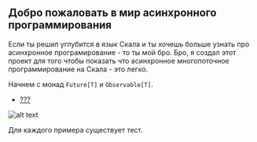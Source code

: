 ## Добро пожаловать в мир асинхронного программирования

Если ты решил углубится в язык Скала и ты хочешь больше узнать про асинхронное програмирование - то ты мой бро. Бро, я создал этот проект для того чтобы показать что асинхронное многопоточное программирование на Скала - это легко.

Начнем с монад `Future[T]` и `Observable[T]`.
 


* [???](https://github.com/steklopod/Functions/blob/master/src/main/resources/readmes/first_page.md)


![alt text](https://github.com/steklopod/Functions/blob/master/src/main/resources/images/timings_on_tipical_ops_on_typical_pc.png?raw=true "scala_vs_java")


Для каждого примера существует тест.
